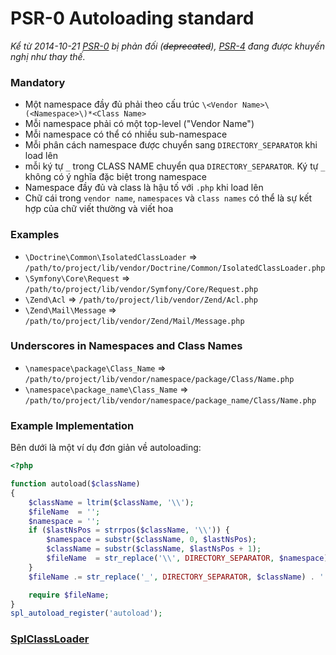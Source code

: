 PSR-0 Autoloading standard
==========================
_Kể từ 2014-10-21 [PSR-0](https://github.com/gr-hien/PSR/blob/master/PSR-0.md) bị phản đối (~~deprecated~~), [PSR-4](https://github.com/gr-hien/PSR/blob/master/PSR-4.md) đang được khuyến nghị như thay thế._

### Mandatory
- Một namespace đầy đủ phải theo cấu trúc `\<Vendor Name>\(<Namespace>\)*<Class Name>`
- Mỗi namespace phải có một top-level ("Vendor Name")
- Mỗi namespace có thể có nhiều sub-namespace
- Mỗi phân cách namespace được chuyển sang `DIRECTORY_SEPARATOR` khi load lên
- mỗi ký tự `_` trong CLASS NAME chuyển qua `DIRECTORY_SEPARATOR`. Ký tự `_` không có ý nghĩa đặc biệt trong namespace
- Namespace đầy đủ và class là hậu tố với `.php` khi load lên
- Chữ cái trong `vendor name`, `namespaces` và `class names` có thể là sự kết hợp của chữ viết thường và viết hoa

### Examples
- `\Doctrine\Common\IsolatedClassLoader` => `/path/to/project/lib/vendor/Doctrine/Common/IsolatedClassLoader.php`
- `\Symfony\Core\Request` => `/path/to/project/lib/vendor/Symfony/Core/Request.php`
- `\Zend\Acl` => `/path/to/project/lib/vendor/Zend/Acl.php`
- `\Zend\Mail\Message` => `/path/to/project/lib/vendor/Zend/Mail/Message.php`

### Underscores in Namespaces and Class Names
- `\namespace\package\Class_Name` => `/path/to/project/lib/vendor/namespace/package/Class/Name.php`
- `\namespace\package_name\Class_Name` => `/path/to/project/lib/vendor/namespace/package_name/Class/Name.php`

### Example Implementation
Bên dưới là một ví dụ đơn giản về autoloading:
```php
<?php

function autoload($className)
{
	$className = ltrim($className, '\\');
	$fileName  = '';
	$namespace = '';
	if ($lastNsPos = strrpos($className, '\\')) {
		$namespace = substr($className, 0, $lastNsPos);
		$className = substr($className, $lastNsPos + 1);
		$fileName  = str_replace('\\', DIRECTORY_SEPARATOR, $namespace) . DIRECTORY_SEPARATOR;
	}
	$fileName .= str_replace('_', DIRECTORY_SEPARATOR, $className) . '.php';

	require $fileName;
}
spl_autoload_register('autoload');
```
### [SplClassLoader](https://github.com/runsystem-hiennt2/PSR/blob/master/SplClassLoader.php)
